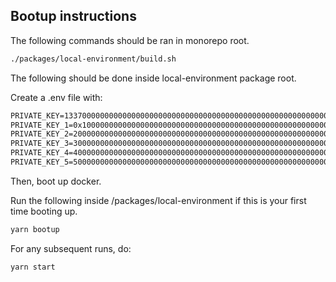 ## Bootup instructions

The following commands should be ran in monorepo root.

```sh
./packages/local-environment/build.sh
```

The following should be done inside local-environment package root.

Create a .env file with:

```markdown
PRIVATE_KEY=1337000000000000000000000000000000000000000000000000000000001337
PRIVATE_KEY_1=0x1000000000000000000000000000000000000000000000000000000000000001
PRIVATE_KEY_2=2000000000000000000000000000000000000000000000000000000000000002
PRIVATE_KEY_3=3000000000000000000000000000000000000000000000000000000000000003
PRIVATE_KEY_4=4000000000000000000000000000000000000000000000000000000000000004
PRIVATE_KEY_5=5000000000000000000000000000000000000000000000000000000000000005
```

Then, boot up docker.

Run the following inside /packages/local-environment if this is your first time booting up.

```sh
yarn bootup
```

For any subsequent runs, do:

```sh
yarn start
```


